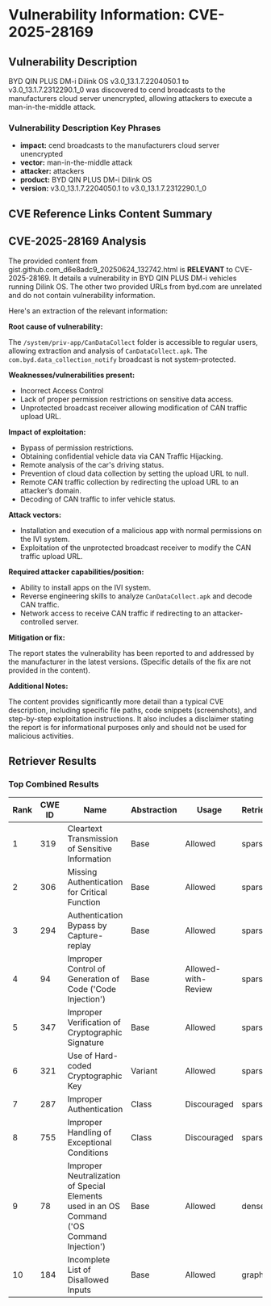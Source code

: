 # Vulnerability Information: CVE-2025-28169

## Vulnerability Description
BYD QIN PLUS DM-i Dilink OS v3.0_13.1.7.2204050.1 to v3.0_13.1.7.2312290.1_0 was discovered to cend broadcasts to the manufacturers cloud server unencrypted, allowing attackers to execute a man-in-the-middle attack.

### Vulnerability Description Key Phrases
- **impact:** cend broadcasts to the manufacturers cloud server unencrypted
- **vector:** man-in-the-middle attack
- **attacker:** attackers
- **product:** BYD QIN PLUS DM-i Dilink OS
- **version:** v3.0_13.1.7.2204050.1 to v3.0_13.1.7.2312290.1_0

## CVE Reference Links Content Summary
## CVE-2025-28169 Analysis

The provided content from gist.github.com_d6e8adc9_20250624_132742.html is **RELEVANT** to CVE-2025-28169. It details a vulnerability in BYD QIN PLUS DM-i vehicles running Dilink OS. The other two provided URLs from byd.com are unrelated and do not contain vulnerability information.

Here's an extraction of the relevant information:

**Root cause of vulnerability:**

The `/system/priv-app/CanDataCollect` folder is accessible to regular users, allowing extraction and analysis of `CanDataCollect.apk`. The `com.byd.data_collection_notify` broadcast is not system-protected.

**Weaknesses/vulnerabilities present:**

*   Incorrect Access Control
*   Lack of proper permission restrictions on sensitive data access.
*   Unprotected broadcast receiver allowing modification of CAN traffic upload URL.

**Impact of exploitation:**

*   Bypass of permission restrictions.
*   Obtaining confidential vehicle data via CAN Traffic Hijacking.
*   Remote analysis of the car's driving status.
*   Prevention of cloud data collection by setting the upload URL to null.
*   Remote CAN traffic collection by redirecting the upload URL to an attacker’s domain.
*   Decoding of CAN traffic to infer vehicle status.

**Attack vectors:**

*   Installation and execution of a malicious app with normal permissions on the IVI system.
*   Exploitation of the unprotected broadcast receiver to modify the CAN traffic upload URL.

**Required attacker capabilities/position:**

*   Ability to install apps on the IVI system.
*   Reverse engineering skills to analyze `CanDataCollect.apk` and decode CAN traffic.
*   Network access to receive CAN traffic if redirecting to an attacker-controlled server.

**Mitigation or fix:**

The report states the vulnerability has been reported to and addressed by the manufacturer in the latest versions. (Specific details of the fix are not provided in the content).

**Additional Notes:**

The content provides significantly more detail than a typical CVE description, including specific file paths, code snippets (screenshots), and step-by-step exploitation instructions. It also includes a disclaimer stating the report is for informational purposes only and should not be used for malicious activities.

## Retriever Results

### Top Combined Results

| Rank | CWE ID | Name | Abstraction | Usage  | Retrievers | Individual Scores |
|------|--------|------|-------------|-------|------------|-------------------|
| 1 | 319 | Cleartext Transmission of Sensitive Information | Base | Allowed | sparse | 0.068 |
| 2 | 306 | Missing Authentication for Critical Function | Base | Allowed | sparse | 0.062 |
| 3 | 294 | Authentication Bypass by Capture-replay | Base | Allowed | sparse | 0.061 |
| 4 | 94 | Improper Control of Generation of Code ('Code Injection') | Base | Allowed-with-Review | sparse | 0.061 |
| 5 | 347 | Improper Verification of Cryptographic Signature | Base | Allowed | sparse | 0.061 |
| 6 | 321 | Use of Hard-coded Cryptographic Key | Variant | Allowed | sparse | 0.057 |
| 7 | 287 | Improper Authentication | Class | Discouraged | sparse | 0.056 |
| 8 | 755 | Improper Handling of Exceptional Conditions | Class | Discouraged | sparse | 0.056 |
| 9 | 78 | Improper Neutralization of Special Elements used in an OS Command ('OS Command Injection') | Base | Allowed | dense | 0.476 |
| 10 | 184 | Incomplete List of Disallowed Inputs | Base | Allowed | graph | 0.002 |

